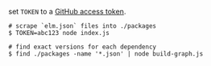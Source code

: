 set `TOKEN` to a [GitHub access token](https://github.com/settings/tokens).

```
# scrape `elm.json` files into ./packages
$ TOKEN=abc123 node index.js

# find exact versions for each dependency
$ find ./packages -name '*.json' | node build-graph.js
```
